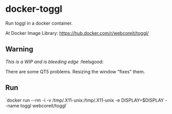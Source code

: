 # docker-toggl
Run toggl in a docker container.

At Docker Image Library: https://hub.docker.com/r/webcoreit/toggl/

## Warning
_This is a WIP and is bleeding edge_ :feelsgood:

There are some QT5 problems. Resizing the window "fixes" them.

## Run
´docker run --rm -i -v /tmp/.X11-unix:/tmp/.X11-unix -e DISPLAY=$DISPLAY --name toggl webcoreit/toggl´